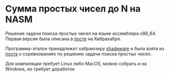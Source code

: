 # Сумма простых чисел до N на NASM

Решение задачи поиска простых чисел на языке ассемблера x86_64. Первая версия была описана в [посте](http://habrahabr.ru/post/165397/) на Хабрахабре.

Программа-эталон принадлежит хабраюзеру [shadeware](http://habrahabr.ru/users/shadeware/) и была взята из [поста](http://habrahabr.ru/post/164567/) о соревнованиях по решению задачи поиска простых чисел.

Для компиляции требует Linux либо MacOS, можно собрать и на Windows, но требует доработок
